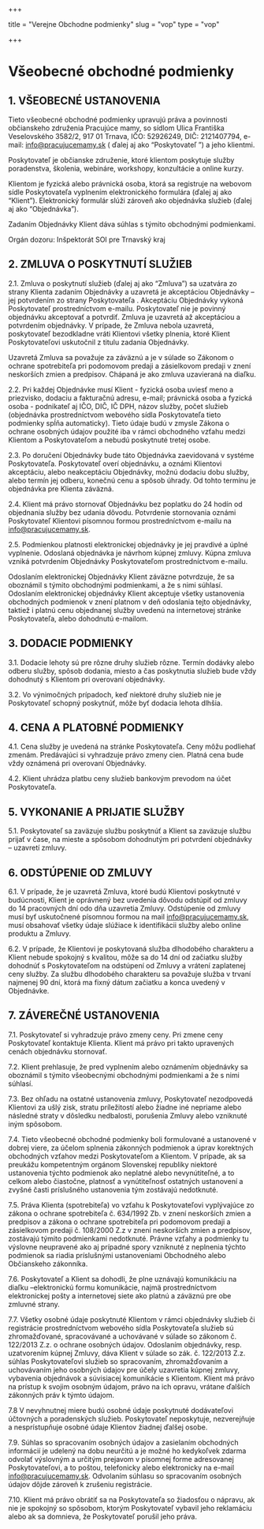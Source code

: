 +++

title = "Verejne Obchodne podmienky"
slug = "vop"
type = "vop"

+++

# Všeobecné obchodné podmienky

## 1. VŠEOBECNÉ USTANOVENIA

Tieto všeobecné obchodné podmienky upravujú práva a povinnosti občianskeho združenia Pracujúce mamy, so sídlom
Ulica Františka Veselovského 3582/2, 917 01 Trnava, IČO: 52926249, DIČ: 2121407794, e-mail: info@pracujucemamy.sk (
ďalej aj ako “Poskytovateľ ”) a jeho klientmi.

Poskytovateľ je občianske združenie, ktoré klientom poskytuje služby poradenstva, školenia, webináre, workshopy,
konzultácie a online kurzy.

Klientom je fyzická alebo právnická osoba, ktorá sa registruje na webovom sídle Poskytovateľa vyplnením
elektronického formulára (ďalej aj ako “Klient”). Elektronický formulár slúži zároveň ako objednávka
služieb (ďalej aj ako “Objednávka”).

Zadaním Objednávky Klient dáva súhlas s týmito obchodnými podmienkami.

Orgán dozoru: Inšpektorát SOI pre Trnavský kraj

## 2. ZMLUVA O POSKYTNUTÍ SLUŽIEB

2.1. Zmluva o poskytnutí služieb (ďalej aj ako “Zmluva”) sa uzatvára zo strany Klienta zadaním Objednávky a
uzavretá je akceptáciou Objednávky – jej potvrdením zo strany Poskytovateľa . Akceptáciu Objednávky vykoná
Poskytovateľ prostredníctvom e-mailu. Poskytovateľ nie je povinný objednávku akceptovať a potvrdiť. Zmluva je
uzavretá až akceptáciou a potvrdením objednávky. V prípade, že Zmluva nebola uzavretá, poskytovateľ bezodkladne
vráti Klientovi všetky plnenia, ktoré Klient Poskytovateľovi uskutočnil z titulu zadania Objednávky.

Uzavretá Zmluva sa považuje za záväznú a je v súlade so Zákonom o ochrane spotrebiteľa pri podomovom predaji a
zásielkovom predaji v znení neskorších zmien a predpisov. Chápaná je ako zmluva uzavieraná na diaľku.

2.2. Pri každej Objednávke musí Klient - fyzická osoba uviesť meno a priezvisko, dodaciu a fakturačnú adresu, e-mail;
právnická osoba a fyzická osoba - podnikateľ aj IČO, DIČ, IČ DPH, názov služby, počet služieb (objednávka
prostredníctvom webového sídla Poskytovateľa tieto podmienky spĺňa automaticky). Tieto údaje budú v zmysle Zákona o
ochrane osobných údajov použité iba v rámci obchodného vzťahu medzi Klientom a Poskytovateľom a nebudú poskytnuté tretej
osobe.

2.3. Po doručení Objednávky bude táto Objednávka zaevidovaná v systéme Poskytovateľa. Poskytovateľ overí objednávku, a
oznámi Klientovi akceptáciu, alebo neakceptáciu Objednávky, možnú dodaciu dobu služby, alebo termín jej odberu, konečnú
cenu a spôsob úhrady. Od tohto termínu je objednávka pre Klienta záväzná.

2.4. Klient má právo stornovať Objednávku bez poplatku do 24 hodín od objednania služby bez udania dôvodu. Potvrdenie
stornovania oznámi Poskytovateľ Klientovi písomnou formou prostredníctvom e-mailu na info@pracujucemamy.sk.

2.5. Podmienkou platnosti elektronickej objednávky je jej pravdivé a úplné vyplnenie. Odoslaná objednávka je návrhom
kúpnej zmluvy. Kúpna zmluva vzniká potvrdením Objednávky Poskytovateľom prostredníctvom e-mailu.

Odoslaním elektronickej Objednávky Klient záväzne potvrdzuje, že sa oboznámil s týmito obchodnými podmienkami, a že s
nimi súhlasí. Odoslaním elektronickej objednávky Klient akceptuje všetky ustanovenia obchodných podmienok v znení
platnom v deň odoslania tejto objednávky, taktiež i platnú cenu objednanej služby uvedenú na internetovej stránke
Poskytovateľa, alebo dohodnutú e-mailom.

## 3. DODACIE PODMIENKY

3.1. Dodacie lehoty sú pre rôzne druhy služieb rôzne. Termín dodávky alebo odberu služby, spôsob dodania, miesto a čas
poskytnutia služieb bude vždy dohodnutý s Klientom pri overovaní objednávky.

3.2. Vo výnimočných prípadoch, keď niektoré druhy služieb nie je Poskytovateľ schopný poskytnúť, môže byť dodacia lehota
dlhšia.

## 4. CENA A PLATOBNÉ PODMIENKY

4.1. Cena služby je uvedená na stránke Poskytovateľa. Ceny môžu podliehať zmenám. Predávajúci si vyhradzuje právo zmeny
cien. Platná cena bude vždy oznámená pri overovaní Objednávky.

4.2. Klient uhrádza platbu ceny služieb bankovým prevodom na účet Poskytovateľa.

## 5. VYKONANIE A PRIJATIE SLUŽBY

5.1. Poskytovateľ sa zaväzuje službu poskytnúť a Klient sa zaväzuje službu prijať v čase, na mieste a spôsobom
dohodnutým pri potvrdení objednávky – uzavretí zmluvy.

## 6. ODSTÚPENIE OD ZMLUVY

6.1. V prípade, že je uzavretá Zmluva, ktoré budú Klientovi poskytnuté v budúcnosti, Klient je oprávnený bez uvedenia
dôvodu odstúpiť od zmluvy do 14 pracovných dní odo dňa uzavretia Zmluvy. Odstúpenie od zmluvy musí byť uskutočnené
písomnou formou na mail info@pracujucemamy.sk, musí obsahovať všetky údaje slúžiace k identifikácii služby alebo online
produktu a Zmluvy.

6.2. V prípade, že Klientovi je poskytovaná služba dlhodobého charakteru a Klient nebude spokojný s kvalitou, môže sa do
14 dní od začiatku služby dohodnúť s Poskytovateľom na odstúpení od Zmluvy a vrátení zaplatenej ceny služby. Za službu
dlhodobého charakteru sa považuje služba v trvaní najmenej 90 dní, ktorá ma fixný dátum začiatku a konca uvedený v
Objednávke.

## 7. ZÁVEREČNÉ USTANOVENIA

7.1. Poskytovateľ si vyhradzuje právo zmeny ceny. Pri zmene ceny Poskytovateľ kontaktuje Klienta. Klient má právo pri
takto upravených cenách objednávku stornovať.

7.2. Klient prehlasuje, že pred vyplnením alebo oznámením objednávky sa oboznámil s týmito všeobecnými obchodnými
podmienkami a že s nimi súhlasí.

7.3. Bez ohľadu na ostatné ustanovenia zmluvy, Poskytovateľ nezodpovedá Klientovi za ušlý zisk, stratu príležitostí
alebo žiadne iné nepriame alebo následné straty v dôsledku nedbalosti, porušenia Zmluvy alebo vzniknuté iným spôsobom.

7.4. Tieto všeobecné obchodné podmienky boli formulované a ustanovené v dobrej viere, za účelom splnenia zákonných
podmienok a úprav korektných obchodných vzťahov medzi Poskytovateľom a Klientom. V prípade, ak sa preukážu kompetentným
orgánom Slovenskej republiky niektoré ustanovenia týchto podmienok ako neplatné alebo nevynútiteľné, a to celkom alebo
čiastočne, platnosť a vynútiteľnosť ostatných ustanovení a zvyšné časti príslušného ustanovenia tým zostávajú
nedotknuté.

7.5. Práva Klienta (spotrebiteľa) vo vzťahu k Poskytovateľovi vyplývajúce zo zákona o ochrane spotrebiteľa č. 634/1992
Zb. v znení neskorších zmien a predpisov a zákona o ochrane spotrebiteľa pri podomovom predaji a zásielkovom predaji č.
108/2000 Z.z v znení neskorších zmien a predpisov, zostávajú týmito podmienkami nedotknuté. Právne vzťahy a podmienky tu
výslovne neupravené ako aj prípadné spory vzniknuté z neplnenia týchto podmienok sa riadia príslušnými ustanoveniami
Obchodného alebo Občianskeho zákonníka.

7.6. Poskytovateľ a Klient sa dohodli, že plne uznávajú komunikáciu na diaľku –elektronickú formu komunikácie, najmä
prostredníctvom elektronickej pošty a internetovej siete ako platnú a záväznú pre obe zmluvné strany.

7.7. Všetky osobné údaje poskytnuté Klientom v rámci objednávky služieb či registrácie prostredníctvom webového sídla
Poskytovateľa služieb sú zhromažďované, spracovávané a uchovávané v súlade so zákonom č. 122/2013 Z.z. o ochrane
osobných údajov. Odoslaním objednávky, resp. uzatvorením kúpnej Zmluvy, dáva Klient v súlade so zák. č. 122/2013 Z.z.
súhlas Poskytovateľovi služieb so spracovaním, zhromažďovaním a uchovávaním jeho osobných údajov pre účely uzavretia
kúpnej zmluvy, vybavenia objednávok a súvisiacej komunikácie s Klientom. Klient má právo na prístup k svojim osobným
údajom, právo na ich opravu, vrátane ďalších zákonných práv k týmto údajom.

7.8 V nevyhnutnej miere budú osobné údaje poskytnuté dodávateľovi účtovných a poradenských služieb. Poskytovateľ
neposkytuje, nezverejňuje a nesprístupňuje osobné údaje Klientov žiadnej ďalšej osobe.

7.9. Súhlas so spracovaním osobných údajov a zasielaním obchodných informácií je udelený na dobu neurčitú a je možné ho
kedykoľvek zdarma odvolať výslovným a určitým prejavom v písomnej forme adresovanej Poskytovateľovi, a to poštou,
telefonicky alebo elektronicky na e-mail info@pracujucemamy.sk. Odvolaním súhlasu so spracovaním osobných údajov dôjde
zároveň k zrušeniu registrácie.

7.10. Klient má právo obrátiť sa na Poskytovateľa so žiadosťou o nápravu, ak nie je spokojný so spôsobom, ktorým
Poskytovateľ vybavil jeho reklamáciu alebo ak sa domnieva, že Poskytovateľ porušil jeho práva.


